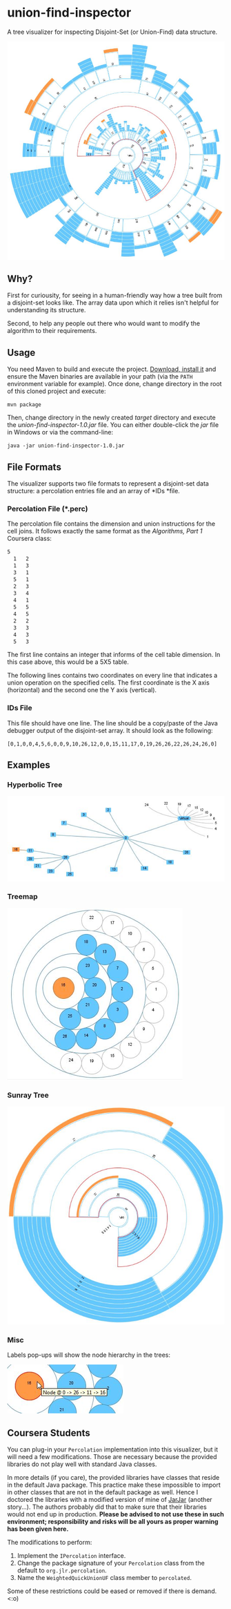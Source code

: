 union-find-inspector
====================

A tree visualizer for inspecting Disjoint-Set (or Union-Find) data structure.

![A disjoint-set data structure representation using a sunray tree visualization](/images/union-find-sunray-400.jpg "Sunray Tree")

## Why? ##

First for curiousity, for seeing in a human-friendly way how a tree built from a disjoint-set looks like. The array data upon which it relies isn't helpful for understanding its structure.

Second, to help any people out there who would want to modify the algorithm to their requirements. 

## Usage ##

You need Maven to build and execute the project. [Download, install it](http://maven.apache.org/) and ensure the Maven binaries are available in your path (via the `PATH` environment variable for example). Once done, change directory in the root of this cloned project and execute:

```
mvn package
```

Then, change directory in the newly created *target* directory and execute the *union-find-inspector-1.0.jar* file. You can either double-click the *jar* file in Windows or via the command-line:

```
java -jar union-find-inspector-1.0.jar
```

## File Formats ##

The visualizer supports two file formats to represent a disjoint-set data structure: a percolation entries file and an array of *IDs *file.

### Percolation File (*.perc) ###

The percolation file contains the dimension and union instructions for the cell joins. It follows exactly the same format as the *Algorithms, Part 1* Coursera class:

```
5
  1   2
  1   3
  3   1
  5   1
  2   3
  3   4
  4   1
  5   5
  4   5
  2   2
  3   3
  4   3
  5   3
```

The first line contains an integer that informs of the cell table dimension. In this case above, this would be a 5X5 table. 

The following lines contains two coordinates on every line that indicates a union operation on the specified cells. The first coordinate is the X axis (horizontal) and the second one the Y axis (vertical).

### IDs File ###

This file should have one line. The line should be a copy/paste of the Java debugger output of the disjoint-set array. It should look as the following:

```
[0,1,0,0,4,5,6,0,0,9,10,26,12,0,0,15,11,17,0,19,26,26,22,26,24,26,0]
```

## Examples ##

### Hyperbolic Tree ###

![A disjoint-set data representation using a hyperbolic tree visualization](/images/union-find-hypertree-25.jpg "Hyperbolic Tree")

### Treemap ###

![A disjoint-set data representation using a treemap visualization](/images/union-find-treemap-25.jpg "Treemap")

### Sunray Tree ###

![A disjoint-set data representation using a sunray tree visualization](/images/union-find-sunray-25.jpg "Sunray Tree")

### Misc ###

Labels pop-ups will show the node hierarchy in the trees:

![Labels](/images/union-find-treemap-25-label.jpg "Labels")

## Coursera Students ##

You can plug-in your `Percolation` implementation into this visualizer, but it will need a few modifications. Those are necessary because the provided libraries do not play well with standard Java classes. 

In more details (if you care), the provided libraries have classes that reside in the default Java package. This practice make these impossible to import in other classes that are not in the default package as well. Hence I doctored the libraries with a modified version of mine of [JarJar](https://code.google.com/p/jarjar/) (another story...). The authors probably did that to make sure that their libraries would not end up in production. **Please be advised to not use these in such environment; responsibility and risks will be all yours as proper warning has been given here.**

The modifications to perform:

1. Implement the `IPercolation` interface.
1. Change the package signature of your `Percolation` class from the default to `org.jlr.percolation`.
1. Name the `WeightedQuickUnionUF` class member to `percolated`.
 
Some of these restrictions could be eased or removed if there is demand. <:o)
